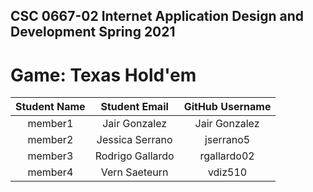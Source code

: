 ## CSC 0667-02 Internet Application Design and Development Spring 2021

# Game: Texas Hold'em

| Student Name | Student Email | GitHub Username |
|    :---:     |     :---:     |     :---:       |
| member1      |   Jair Gonzalez            |   Jair Gonzalez             |
| member2      |       Jessica Serrano         |   jserrano5            |
| member3      |        Rodrigo Gallardo     |          rgallardo02       |
| member4      |       Vern Saeteurn         |          vdiz510       |
